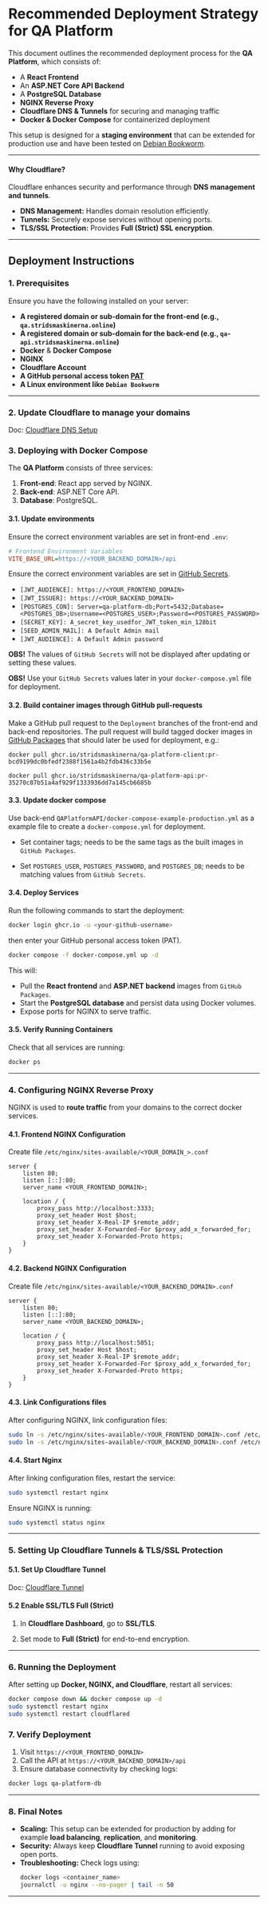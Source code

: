 # Recommended Deployment Strategy for QA Platform

This document outlines the recommended deployment process for the **QA Platform**, which consists of:
- A **React Frontend**
- An **ASP.NET Core API Backend**
- A **PostgreSQL Database**
- **NGINX Reverse Proxy**
- **Cloudflare DNS & Tunnels** for securing and managing traffic
- **Docker & Docker Compose** for containerized deployment

This setup is designed for a **staging environment** that can be extended for production use
and have been tested on [Debian Bookworm](https://www.debian.org/releases/bookworm/).

---

#### **Why Cloudflare?**

Cloudflare enhances security and performance through **DNS management and tunnels**.

- **DNS Management:** Handles domain resolution efficiently.
- **Tunnels:** Securely expose services without opening ports.
- **TLS/SSL Protection:** Provides **Full (Strict) SSL encryption**.

---

## Deployment Instructions

### **1. Prerequisites**
Ensure you have the following installed on your server:
- **A registered domain or sub-domain for the front-end (e.g., `qa.stridsmaskinerna.online`)** 
- **A registered domain or sub-domain for the back-end (e.g., `qa-api.stridsmaskinerna.online`)** 
- **Docker** & **Docker Compose**
- **NGINX**
- **Cloudflare Account**
- **A GitHub personal access token [PAT](https://docs.github.com/en/authentication/keeping-your-account-and-data-secure/managing-your-personal-access-tokens)** 
- **A Linux environment like `Debian Bookworm`**

---

### **2. Update Cloudflare to manage your domains**

Doc: [Cloudflare DNS Setup](https://developers.cloudflare.com/dns/zone-setups/full-setup/setup/)

### **3. Deploying with Docker Compose**
The **QA Platform** consists of three services:
1. **Front-end**: React app served by NGINX.
2. **Back-end**: ASP.NET Core API.
3. **Database**: PostgreSQL.

#### **3.1. Update environments**

Ensure the correct environment variables are set in front-end `.env`:
```ini
# Frontend Environment Variables
VITE_BASE_URL=https://<YOUR_BACKEND_DOMAIN>/api
```

Ensure the correct environment variables are set in
[GitHub Secrets](https://github.com/stridsmaskinerna/QA-Platform-Backend/settings/secrets/actions).

- `[JWT_AUDIENCE]: https://<YOUR_FRONTEND_DOMAIN>`
- `[JWT_ISSUER]: https://<YOUR_BACKEND_DOMAIN>`
- `[POSTGRES_CON]: Server=qa-platform-db;Port=5432;Database=<POSTGRES_DB>;Username=<POSTGRES_USER>;Password=<POSTGRES_PASSWORD>`  
- `[SECRET_KEY]: A_secret_key_usedfor_JWT_token_min_128bit`
- `[SEED_ADMIN_MAIL]: A Default Admin mail`
- `[JWT_AUDIENCE]: A Default Admin password`

**OBS!** The values of `GitHub Secrets` will not be displayed after updating or setting these values.

**OBS!** Use your `GitHub Secrets` values later in your `docker-compose.yml` file for deployment.

#### **3.2. Build container images through GitHub pull-requests**

Make a GitHub pull request to the `Deployment` branches of the front-end and back-end repositories. The pull request will
build tagged docker images in [GitHub Packages](https://github.com/orgs/stridsmaskinerna/packages) that should
later be used for deployment, e.g.:

`docker pull ghcr.io/stridsmaskinerna/qa-platform-client:pr-bcd9199dc0bfedf2388f1561a4b2fdb436c33b5e`

`docker pull ghcr.io/stridsmaskinerna/qa-platform-api:pr-35270c87b51a4af929f1333936dd7a145cb6685b`

#### **3.3. Update docker compose**

Use back-end `QAPlatformAPI/docker-compose-example-production.yml` as a example file to create a `docker-compose.yml` for deployment.

- Set container tags; needs to be the same tags as the built images in `GitHub Packages`.

- Set `POSTGRES_USER`, `POSTGRES_PASSWORD`, and `POSTGRES_DB`; needs to be matching values from `GitHub Secrets`.

#### **3.4. Deploy Services**
Run the following commands to start the deployment:

```sh
docker login ghcr.io -u <your-github-username>
```

then enter your GitHub personal access token (PAT).

```sh
docker compose -f docker-compose.yml up -d
```

This will:
- Pull the **React frontend** and **ASP.NET backend** images from `GitHub Packages`.
- Start the **PostgreSQL database** and persist data using Docker volumes.
- Expose ports for NGINX to serve traffic.

#### **3.5. Verify Running Containers**
Check that all services are running:
```sh
docker ps
```

---

### **4. Configuring NGINX Reverse Proxy**
NGINX is used to **route traffic** from your domains to the correct docker services.


#### **4.1. Frontend NGINX Configuration**

Create file `/etc/nginx/sites-available/<YOUR_DOMAIN_>.conf`
```nginx
server {
    listen 80;
    listen [::]:80;
    server_name <YOUR_FRONTEND_DOMAIN>;

    location / {
        proxy_pass http://localhost:3333;
        proxy_set_header Host $host;
        proxy_set_header X-Real-IP $remote_addr;
        proxy_set_header X-Forwarded-For $proxy_add_x_forwarded_for;
        proxy_set_header X-Forwarded-Proto https;
    }
}
```

#### **4.2. Backend NGINX Configuration**

Create file `/etc/nginx/sites-available/<YOUR_BACKEND_DOMAIN>.conf`
```nginx
server {
    listen 80;
    listen [::]:80;
    server_name <YOUR_BACKEND_DOMAIN>;

    location / {
        proxy_pass http://localhost:5051;
        proxy_set_header Host $host;
        proxy_set_header X-Real-IP $remote_addr;
        proxy_set_header X-Forwarded-For $proxy_add_x_forwarded_for;
        proxy_set_header X-Forwarded-Proto https;
    }
}
```

#### **4.3. Link Configurations files**

After configuring NGINX, link configuration files:

```sh
sudo ln -s /etc/nginx/sites-available/<YOUR_FRONTEND_DOMAIN>.conf /etc/nginx/sites-enabled/<YOUR_FRONTEND_DOMAIN>.conf
sudo ln -s /etc/nginx/sites-available/<YOUR_BACKEND_DOMAIN>.conf /etc/nginx/sites-enabled/<YOUR_BACKEND_DOMAIN>.conf
```


#### **4.4. Start Nginx**

After linking configuration files, restart the service:
```sh
sudo systemctl restart nginx
```

Ensure NGINX is running:
```sh
sudo systemctl status nginx
```

---

### **5. Setting Up Cloudflare Tunnels & TLS/SSL Protection**

#### **5.1. Set Up Cloudflare Tunnel**

Doc: [Cloudflare Tunnel](https://developers.cloudflare.com/cloudflare-one/connections/connect-networks/)

#### **5.2 Enable SSL/TLS Full (Strict)**

1. In **Cloudflare Dashboard**, go to **SSL/TLS**.

2. Set mode to **Full (Strict)** for end-to-end encryption.

---

### **6. Running the Deployment**
After setting up **Docker, NGINX, and Cloudflare**, restart all services:
```sh
docker compose down && docker compose up -d
sudo systemctl restart nginx
sudo systemctl restart cloudflared
```

### **7. Verify Deployment**
1. Visit `https://<YOUR_FRONTEND_DOMAIN>`
2. Call the API at `https://<YOUR_BACKEND_DOMAIN>/api`
3. Ensure database connectivity by checking logs:
```sh
docker logs qa-platform-db
```

---

### **8. Final Notes**
- **Scaling:** This setup can be extended for production by adding for example **load balancing**, **replication**, and **monitoring**.
- **Security:** Always keep **Cloudflare Tunnel** running to avoid exposing open ports.
- **Troubleshooting:** Check logs using:
  ```sh
  docker logs <container_name>
  journalctl -u nginx --no-pager | tail -n 50
  ```

---
